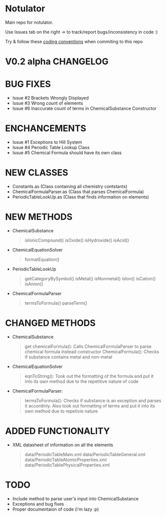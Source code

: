 Notulator
=============

Main repo for notulator.

Use Issues tab on the right ->
to track/report bugs/inconsistency in code :)

Try & follow these [coding conventions](http://sourceforge.net/adobe/flexsdk/wiki/Coding%20Conventions/) when commiting to this repo

V0.2 alpha CHANGELOG
=================

BUG FIXES
=================
- Issue #2 Brackets Wrongly Displayed
- Issue #3 Wrong count of elements
- Issue #6 Inaccurate count of terms in ChemicalSubstance Constructor

ENCHANCEMENTS
=================
- Issue #1 Exceptions to Hill System
- Issue #4 Periodic Table Lookup Class
- Issue #5 Chemical Formula should have its own class

NEW CLASSES
=================
- Constants.as (Class containing all chemistry contstants)
- ChemicalFormulaParser.as (Class that parses ChemicalFormula)
- PeriodicTableLookUp.as (Class that finds information on elements)

NEW METHODS
=================
- ChemicalSubstance
	> isIonicCompound()
	> isOxide()
	> isHydroxide()
	> isAcid()

- ChemicalEquationSolver
	> formatEquation()

- PeriodicTableLookUp
	> getCategoryBySymbol()
	> isMetal()
	> isNonmetal()
	> isIon()
	> isCation()
	> isAnion()

- ChemicalFormulaParser
	> termsToFormula()
	> parseTerm()

CHANGED METHODS
=================
- ChemicalSubstance
	> get chemicalFormula(): Calls ChemicalFormulaParser to parse chemical formula instead
	> constructor ChemicalFormula(): Checks if substance contains metal and non-metal
- ChemicalEquationSolver
	> eqnToString(): Took out the formatting of the formula and put it into its own method due to the repetitive nature of code
- ChemicalFormulaParser:
	> termsToFormula(): Checks if substance is an exception and parses it accordinly. Also took out formatting of terms and put it into its own method due to repetivie nature

ADDED FUNCTIONALITY
=================
- XML datasheet of information on all the elements
	> data/PeriodicTableMain.xml
	> data/PeriodicTableGeneral.xml
	> data/PeriodicTableAtomicProperties.xml
	> data/PeriodicTablePhysicalProperties.xml

TODO
=================
- Include method to parse user's input into ChemicalSubstance
- Exceptions and bug fixes
- Proper documentaion of code (i'm lazy :p)